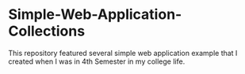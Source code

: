 # Simple-Web-Application-Collections
This repository featured several simple web application example that I created when I was in 4th Semester in my college life.
